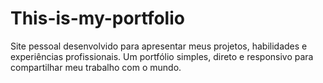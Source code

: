 # This-is-my-portfolio
Site pessoal desenvolvido para apresentar meus projetos, habilidades e experiências profissionais. Um portfólio simples, direto e responsivo para compartilhar meu trabalho com o mundo.
